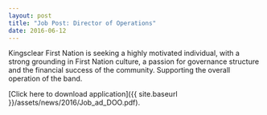 ```yaml
---
layout: post
title: "Job Post: Director of Operations"
date: 2016-06-12
---
```


Kingsclear First Nation is seeking a highly motivated individual, with a strong grounding in First Nation culture, a passion for governance structure and the financial success of the community. Supporting the overall operation of the band.

[Click here to download application]({{ site.baseurl }}/assets/news/2016/Job_ad_DOO.pdf).
